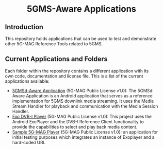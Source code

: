 <h1 align="center">5GMS-Aware Applications</h1>

## Introduction

This repository holds applications that can be used to test and demonstrate other 5G-MAG Reference Tools related to 5GMS.

## Current Applications and Folders

Each folder within the repository contains a different application with its own code, documentation and license file.
This is a list of the current applications available:
* [5GMSd-Aware Application](https://github.com/5G-MAG/rt-5gms-application/tree/development/fivegmag_5GMSdAwareApplication) (5G-MAG Public License v1.0): The 5GMSd Aware Application is an Android application that serves as a reference implementation for 5GMS downlink media streaming. It uses the Media Stream Handler for playback and communication with the Media Session Handler.
* [Exo DVB-I Player](https://github.com/5G-MAG/rt-5gms-application/tree/development/fivegmag_ExoDvbi_player) (5G-MAG Public License v1.0): This project uses the Android ExoPlayer and the DVB-I Reference Client functionality to provide the capabilities to select and play back media content.
* [Sample 5G-MAG Player](https://github.com/5G-MAG/rt-5gms-application/tree/main/fivegmag_sampleplayer) (5G-MAG Public License v1.0): an application for initial testing purposes which integrates an instance of Exoplayer and a hard-coded URL
